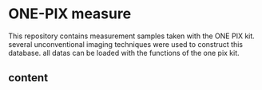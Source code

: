 # ONE-PIX measure 

This repository contains measurement samples taken with the ONE PIX kit. several unconventional imaging techniques were used to construct this database.
all datas can be loaded with the functions of the one pix kit. 

## content 

